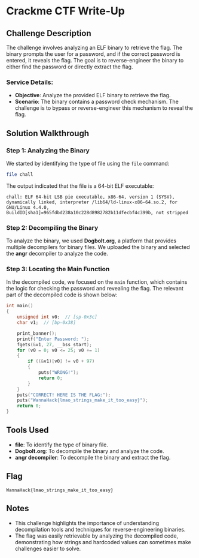 # Crackme CTF Write-Up

## Challenge Description
The challenge involves analyzing an ELF binary to retrieve the flag. The binary prompts the user for a password, and if the correct password is entered, it reveals the flag. The goal is to reverse-engineer the binary to either find the password or directly extract the flag.

### Service Details:
- **Objective**: Analyze the provided ELF binary to retrieve the flag.
- **Scenario**: The binary contains a password check mechanism. The challenge is to bypass or reverse-engineer this mechanism to reveal the flag.

## Solution Walkthrough

### Step 1: Analyzing the Binary
We started by identifying the type of file using the `file` command:

```bash
file chall
```

The output indicated that the file is a 64-bit ELF executable:

```
chall: ELF 64-bit LSB pie executable, x86-64, version 1 (SYSV), dynamically linked, interpreter /lib64/ld-linux-x86-64.so.2, for GNU/Linux 4.4.0, BuildID[sha1]=965fdbd238a10c228d8982782b11dfecbf4c399b, not stripped
```

### Step 2: Decompiling the Binary
To analyze the binary, we used **Dogbolt.org**, a platform that provides multiple decompilers for binary files. We uploaded the binary and selected the **angr** decompiler to analyze the code.

### Step 3: Locating the Main Function
In the decompiled code, we focused on the `main` function, which contains the logic for checking the password and revealing the flag. The relevant part of the decompiled code is shown below:

```c
int main()
{
    unsigned int v0;  // [sp-0x3c]
    char v1;  // [bp-0x38]

    print_banner();
    printf("Enter Password: ");
    fgets(&v1, 27, __bss_start);
    for (v0 = 0; v0 <= 25; v0 += 1)
    {
        if ((&v1)[v0] != v0 + 97)
        {
            puts("WRONG!");
            return 0;
        }
    }
    puts("CORRECT! HERE IS THE FLAG:");
    puts("WannaHack{lmao_strings_make_it_too_easy}");
    return 0;
}
```
## Tools Used
- **file**: To identify the type of binary file.
- **Dogbolt.org**: To decompile the binary and analyze the code.
- **angr decompiler**: To decompile the binary and extract the flag.

## Flag
`WannaHack{lmao_strings_make_it_too_easy}`

## Notes
- This challenge highlights the importance of understanding decompilation tools and techniques for reverse-engineering binaries.
- The flag was easily retrievable by analyzing the decompiled code, demonstrating how strings and hardcoded values can sometimes make challenges easier to solve.